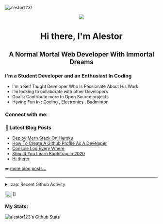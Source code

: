 <p align="left"> <img src=https://komarev.com/ghpvc/?username=alestor123 alt=alestor123/> </p>

<p align="center">
    <img src="https://raw.githubusercontent.com/alestor123/alestor123/master/assets/icon.svg">
</p>

<h1 align="center"> Hi there, I'm Alestor </h1>

<h2 align="center"> A Normal Mortal Web Developer With Immortal Dreams</h2>

### I'm a Student Developer and an Enthusiast In Coding 
- I'm a Self Taught Developer Who Is Passionate About His Work
- I’m looking to collaborate with other Developers
- Goals: Contribute more to Open Source projects
- Having Fun In :  Coding , Electronics  , Badminton

### Connect with me:


### 📕 Latest Blog Posts
<!-- BLOG-POST-LIST:START -->
- [Deploy Mern Stack On Heroku](https://dev.to/alestor123/deploy-mern-stack-on-heroku-4hjg)
- [How To Create A Github Profile As A Developer ](https://dev.to/alestor123/how-to-create-a-github-profile-as-a-developer-33j1)
- [Console Log Every Where](https://dev.to/alestor123/console-log-every-where-35hc)
- [Should You Learn Bootstrap In 2020](https://dev.to/alestor123/should-you-learn-bootstrap-in-2020-14ln)
- [Hi therer](https://dev.to/alestor123/hi-therer-5b2b)
<!-- BLOG-POST-LIST:END -->

➡️ [more blog posts...](https://dev.to/alestor123/)

---

<details>
  <summary>:zap: Recent Github Activity</summary>
  
  <!--START_SECTION:activity-->

  <!--END_SECTION:activity-->

</details>

[<img align="left" alt="alestor123 | Twitter" width="22px" src="https://cdn.jsdelivr.net/npm/simple-icons@v3/icons/twitter.svg" />]

### My Stats:
<img align="left" alt="alestor123's Github Stats" src="https://github-readme-stats.vercel.app/api?username=alestor123&show_icons=true&theme=dark" />
